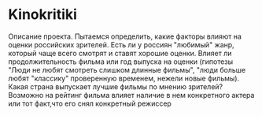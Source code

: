 # Kinokritiki
Описание проекта.
Пытаемся определить, какие факторы влияют на оценки российских зрителей. Есть ли у россиян "любимый" жанр, который чаще всего смотрят и ставят хорошие оценки. Влияет ли продолжительность фильма или год выпуска на оценки (гипотезы "Люди не любят смотреть слишком длинные фильмы", "люди больше любят "классику" проверенную временем, нежели новые фильмы). Какая страна выпускает лучшие фильмы по мнению зрителей? Возможно на рейтинг фильма влияет наличие в нем конкретного актера или тот факт,что его снял конкретный режиссер
